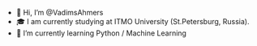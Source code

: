 - 👋 Hi, I’m @VadimsAhmers
- 🎓 I am currently studying at ITMO University (St.Petersburg, Russia).
- 🌱 I’m currently learning Python / Machine Learning

<!---
VadimsAhmers/VadimsAhmers is a ✨ special ✨ repository because its `README.md` (this file) appears on your GitHub profile.
You can click the Preview link to take a look at your changes.
--->

